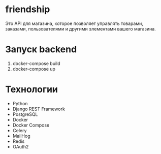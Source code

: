# friendship
Это API для магазина, которое позволяет управлять товарами, заказами, пользователями и другими элементами вашего магазина.

# Запуск backend
1. docker-compose build
2. docker-compose up

# Технологии
- Python
- Django REST Framework
- PostgreSQL
- Docker
- Docker Compose
- Celery
- MailHog
- Redis
- OAuth2
